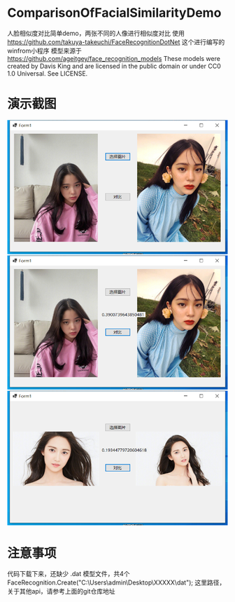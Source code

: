 # ComparisonOfFacialSimilarityDemo
人脸相似度对比简单demo，两张不同的人像进行相似度对比
使用 https://github.com/takuya-takeuchi/FaceRecognitionDotNet 这个进行编写的winfrom小程序
模型来源于 https://github.com/ageitgey/face_recognition_models  These models were created by Davis King and are licensed in the public domain or under CC0 1.0 Universal. See LICENSE.

# 演示截图
![screenshot Image](img/1.png)
![screenshot Image](img/2.png)
![screenshot Image](img/3.png)

# 注意事项
代码下载下来，还缺少 .dat 模型文件，共4个
FaceRecognition.Create("C:\\Users\\admin\\Desktop\\XXXXX\\dat");
这里路径，关于其他api，请参考上面的git仓库地址
